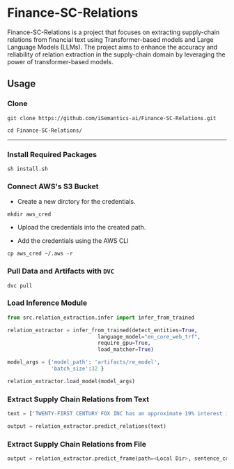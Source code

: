 # Finance-SC-Relations

Finance-SC-Relations is a project that focuses on extracting supply-chain relations from financial text using Transformer-based models and Large Language Models (LLMs). The project aims to enhance the accuracy and reliability of relation extraction in the supply-chain domain by leveraging the power of transformer-based models.

## Usage

### Clone

```
git clone https://github.com/iSemantics-ai/Finance-SC-Relations.git
```

```
cd Finance-SC-Relations/
```

---

### Install Required Packages

```
sh install.sh
```

### Connect AWS's S3 Bucket

- Create a new dirctory for the credentials.

```
mkdir aws_cred
```

- Upload the credentials into the created path.

- Add the credentials using the AWS CLI

```
cp aws_cred ~/.aws -r
```

### Pull Data and Artifacts with `DVC`

```
dvc pull
```

### Load Inference Module

```python
from src.relation_extraction.infer import infer_from_trained

relation_extractor = infer_from_trained(detect_entities=True,
                             language_model="en_core_web_trf",
                             require_gpu=True,
                             load_matcher=True)

model_args = {'model_path': 'artifacts/re_model',
              'batch_size':32 }

relation_extractor.load_model(model_args)
```

### Extract Supply Chain Relations from Text

```python
text = ['TWENTY-FIRST CENTURY FOX INC has an approximate 19% interest in Rotana Holding FZ-LLC ("Rotana"), a diversified media company in the Middle East and North Africa.']

output = relation_extractor.predict_relations(text)
```

### Extract Supply Chain Relations from File

```python
output = relation_extractor.predict_frame(path=<Local Dir>, sentence_column='Sentence')
```
